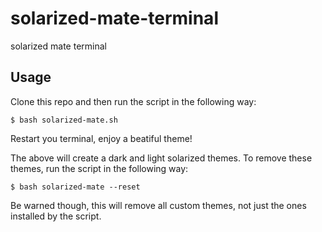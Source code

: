 solarized-mate-terminal
=======================

solarized mate terminal

## Usage

Clone this repo and then run the script in the following way:

    $ bash solarized-mate.sh

Restart you terminal, enjoy a beatiful theme!

The above will create a dark and light solarized themes.
To remove these themes, run the script in the following
way:

    $ bash solarized-mate --reset

Be warned though, this will remove all  custom themes, not
just the ones installed by the script.
